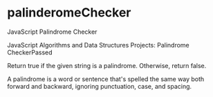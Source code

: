 # palinderomeChecker
JavaScript Palindrome Checker

JavaScript Algorithms and Data Structures Projects: Palindrome CheckerPassed

Return true if the given string is a palindrome. Otherwise, return false.

A palindrome is a word or sentence that's spelled the same way both forward and backward, ignoring punctuation, case, and spacing.

